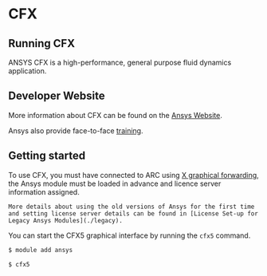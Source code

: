 # CFX

## Running CFX

ANSYS CFX is a high-performance, general purpose fluid dynamics application.

## Developer Website

More information about CFX can be found on the [Ansys Website](https://www.ansys.com/en-GB/Products/Fluids/ANSYS-CFX).

Ansys also provide face-to-face [training](https://www.ansys.com/Services/Training-Center).

## Getting started

To use CFX, you must have connected to ARC using [X graphical forwarding](../../../getting_started/logon/x11-graphics), the Ansys module must be loaded in advance and licence server information assigned.

```{note}
More details about using the old versions of Ansys for the first time and setting license server details can be found in [License Set-up for Legacy Ansys Modules](./legacy).
```

You can start the CFX5 graphical interface by running the `cfx5` command.

```bash
$ module add ansys

$ cfx5
```
